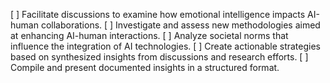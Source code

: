 [ ] Facilitate discussions to examine how emotional intelligence impacts AI-human collaborations.
[ ] Investigate and assess new methodologies aimed at enhancing AI-human interactions.
[ ] Analyze societal norms that influence the integration of AI technologies.
[ ] Create actionable strategies based on synthesized insights from discussions and research efforts.
[ ] Compile and present documented insights in a structured format.